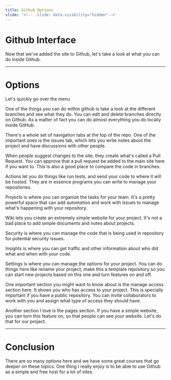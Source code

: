 ```yaml
---
title: Github Options
slide: '<!-- .slide: data-visibility="hidden"-->'
---
```


<!-- .slide: data-state="layout-title" class="bg-dark"-->

# Github Interface

> > >

Now that we've added the site to Github, let's take a look at what you can do inside Github.

---

# Options

Let's quickly go over the menu

One of the things you can do within github is take a look at the different branches and see what they do. You can edit and delete branches directly on Github. As a matter of fact you can do almost everything you do locally inside GitHub.

There's a whole set of navigation tabs at the top of the repo. One of the important ones is the issues tab, which lets you write notes about the project and have discussions with other people.

When people suggest changes to the site, they create what's called a Pull Request. You can approve that a pull request be added to the main site here if you want to. This is also a good place to compare the code in branches.

Actions let you do things like run tests, and send your code to where it will be hosted. They are in essence programs you can write to manage your repositories.

Projects is where you can organize the tasks for your team. It's a pretty powerful space that can add automation and work with issues to manage what's happening with your repository.

Wiki lets you create an extremely simple website for your project. It's not a bad place to add simple documents and notes about projects.

Security is where you can manage the code that is being used in repository for potential security issues.

Insights is where you can get traffic and other information about who did what and when with your code.

Settings is where you can manage the options for your project. You can do things here like rename your project, make this a template repository so you can start new projects based on this one and turn features on and off.

One important section you might want to know about is the manage access section here. It shows you who has access to your project. This is specially important if you have a public repository. You can invite collaborators to work with you and assign what type of access they should have.

Another section I love is the pages section. If you have a simple website, you can turn this feature on, so that people can see your website. Let's do that for our project.

---

# Conclusion

There are so many options here and we have some great courses that go deeper on these topics. One thing I really enjoy is to be able to use Github as a simple and free host for a lot of sites.
